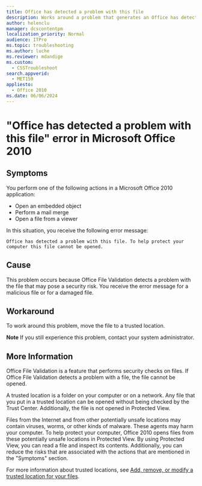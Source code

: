 ```yaml
---
title: Office has detected a problem with this file
description: Works around a problem that generates an Office has detected a problem with this file error message  when an Office 2010 file fails validation.
author: helenclu
manager: dcscontentpm
localization_priority: Normal
audience: ITPro
ms.topic: troubleshooting
ms.author: luche
ms.reviewer: mdandige
ms.custom: 
  - CSSTroubleshoot
search.appverid: 
  - MET150
appliesto: 
  - Office 2010
ms.date: 06/06/2024
---
```


# "Office has detected a problem with this file" error in Microsoft Office 2010

## Symptoms

You perform one of the following actions in a Microsoft Office 2010 application:

- Open an embedded object   
- Perform a mail merge   
- Open a file from a viewer   

In this situation, you receive the following error message:

```adoc
Office has detected a problem with this file. To help protect your computer this file cannot be opened.
```

## Cause

This problem occurs because Office File Validation detects a problem with the file that may pose a security risk. You receive the error message for a malicious file or for a damaged file. 

## Workaround

To work around this problem, move the file to a trusted location.

**Note** If you still experience this problem, contact your system administrator.

## More Information

Office File Validation is a feature that performs security checks on files. If Office File Validation detects a problem with a file, the file cannot be opened. 

A trusted location is a folder on your computer or on a network. Any file that you put in a trusted location can be opened without being checked by the Trust Center. Additionally, the file is not opened in Protected View. 

Files from the Internet and from other potentially unsafe locations may contain viruses, worms, or other kinds of malware. These agents may harm your computer. To help protect your computer, Office 2010 opens files from these potentially unsafe locations in Protected View. By using Protected View, you can read a file and inspect its contents. Additionally, you can reduce the risks that are associated with the actions that are mentioned in the "Symptoms" section. 

For more information about trusted locations, see [Add, remove, or modify a trusted location for your files](https://officebeta.microsoft.com/infopath-help/add-remove-or-modify-a-trusted-location-for-your-files-ha010354311.aspx?ctt=1).
